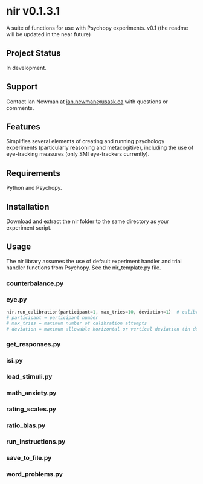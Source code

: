 # nir v0.1.3.1
A suite of functions for use with Psychopy experiments. v0.1
(the readme will be updated in the near future)

## Project Status
In development.

## Support
Contact Ian Newman at ian.newman@usask.ca with questions or comments.

## Features
Simplifies several elements of creating and running psychology experiments (particularly reasoning and metacogitive), including the use of eye-tracking measures (only SMI eye-trackers currently).

## Requirements
Python and Psychopy. 

## Installation
Download and extract the nir folder to the same directory as your experiment script.

## Usage
The nir library assumes the use of default experiment handler and trial handler functions from Psychopy. See the nir_template.py file.

### counterbalance.py

### eye.py
```python
nir.run_calibration(participant=1, max_tries=10, deviation=1)  # calibrates the SMI eye-tracker
# participant = participant number
# max_tries = maximum number of calibration attempts
# deviation = maximum allowable horizontal or vertical deviation (in degrees) from the calibration target
```

### get_responses.py

### isi.py

### load_stimuli.py

### math_anxiety.py

### rating_scales.py

### ratio_bias.py

### run_instructions.py

### save_to_file.py

### word_problems.py
